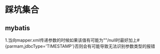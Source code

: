 # 踩坑集合
## mybatis
1.当向mapper.xml传递参数的时候如果该值有可能为""/null时最好加上#{parmam,jdbcType='TIMESTAMP'}否则会有可能导致无法识别参数类型的报错